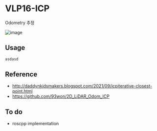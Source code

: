 # VLP16-ICP
Odometry 추정

![image](https://user-images.githubusercontent.com/86957779/229492425-9055fcee-f408-4cde-919e-2277f19c11e0.png)

## Usage
```bash
asdasd
```
## Reference
* http://daddynkidsmakers.blogspot.com/2021/09/icpiterative-closest-point.html
* https://github.com/93won/2D_LiDAR_Odom_ICP

## To do
* roscpp implementation
